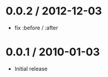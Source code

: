 
0.0.2 / 2012-12-03 
==================

  * fix :before / :after

0.0.1 / 2010-01-03
==================

  * Initial release
